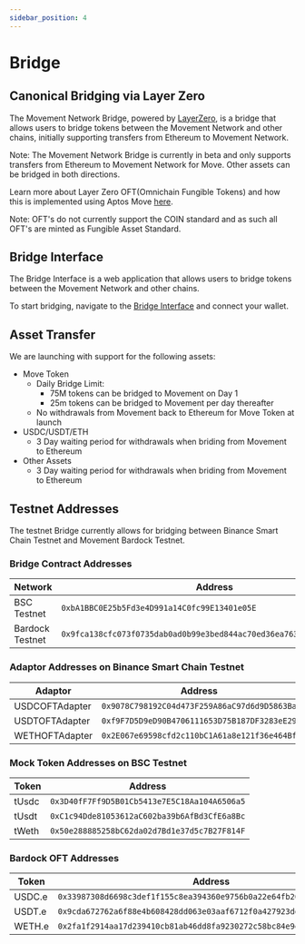 ```yaml
---
sidebar_position: 4
---
```


# Bridge

## Canonical Bridging via Layer Zero

The Movement Network Bridge, powered by [LayerZero](https://www.layerzero.network/), is a bridge that allows users to bridge tokens between the Movement Network and other chains, initially supporting transfers from Ethereum to Movement Network. 

Note: The Movement Network Bridge is currently in beta and only supports transfers from Ethereum to Movement Network for Move. Other assets can be bridged in both directions.

Learn more about Layer Zero OFT(Omnichain Fungible Tokens) and how this is implemented using Aptos Move [here](https://docs.layerzero.network/v2/developers/aptos-move/contract-modules/oft).

Note: OFT's do not currently support the COIN standard and as such all OFT's are minted as Fungible Asset Standard. 

## Bridge Interface

The Bridge Interface is a web application that allows users to bridge tokens between the Movement Network and other chains.

To start bridging, navigate to the [Bridge Interface](https://bridge.movementnetwork.xyz/) and connect your wallet.

## Asset Transfer

We are launching with support for the following assets:

- Move Token
    - Daily Bridge Limit: 
        - 75M tokens can be bridged to Movement on Day 1
        - 25m tokens can be bridged to Movement per day thereafter
    - No withdrawals from Movement back to Ethereum for Move Token at launch
- USDC/USDT/ETH
    - 3 Day waiting period for withdrawals when briding from Movement to Ethereum
- Other Assets
    - 3 Day waiting period for withdrawals when briding from Movement to Ethereum

## Testnet Addresses

The testnet Bridge currently allows for bridging between Binance Smart Chain Testnet and Movement Bardock Testnet.

### Bridge Contract Addresses

| Network | Address |
|---------|---------|
| BSC Testnet | `0xbA1BBC0E25b5Fd3e4D991a14C0fc99E13401e05E` |
| Bardock Testnet | `0x9fca138cfc073f0735dab0ad0b99e3bed844ac70ed36ea7636a0addfa5d56236` |

### Adaptor Addresses on Binance Smart Chain Testnet

| Adaptor | Address |
|---------|---------|
| USDCOFTAdapter | `0x9078C798192C04d473F259A86aC97d6d9D5863Ba` |
| USDTOFTAdapter | `0xf9F7D5D9eD90B4706111653D75B187DF3283eE29` |
| WETHOFTAdapter | `0x2E067e69598cfd2c110bC1A61a8e121f36e464Bf` |

### Mock Token Addresses on BSC Testnet

| Token | Address |
|-------|---------|
| tUsdc | `0x3D40fF7Ff9D5B01Cb5413e7E5C18Aa104A6506a5` |
| tUsdt | `0xC1c94Dde81053612aC602ba39b6AfBd3CfE6a8Bc` |
| tWeth | `0x50e288885258bC62da02d7Bd1e37d5c7B27F814F` |

### Bardock OFT Addresses

| Token | Address |
|-------|---------|
| USDC.e | `0x33987308d6698c3def1f155c8ea394360e9756b0a22e64fb20834327f04a1e42` |
| USDT.e | `0x9cda672762a6f88e4b608428dd063e03aaf6712f0a427923dd0f1416afa1c075` |
| WETH.e | `0x2fa1f2914aa17d239410cb81ab46dd8fa9230272c58bc84e9e8b971eded79ca5` |